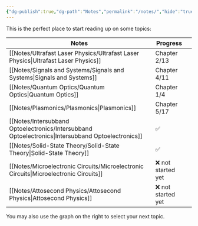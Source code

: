 ```yaml
---
{"dg-publish":true,"dg-path":"Notes","permalink":"/notes/","hide":"true","dgShowLocalGraph":true,"updated":"2025-01-28T17:34:53.000+01:00"}
---
```


This is the perfect place to start reading up on some topics:

| Notes                                                                | Progress          |     |
| -------------------------------------------------------------------- | ----------------- | --- |
| [[Notes/Ultrafast Laser Physics/Ultrafast Laser Physics\|Ultrafast Laser Physics]]           | Chapter 2/13      |     |
| [[Notes/Signals and Systems/Signals and Systems\|Signals and Systems]]                   | Chapter 4/11      |     |
| [[Notes/Quantum Optics/Quantum Optics\|Quantum Optics]]                             | Chapter 1/4       |     |
| [[Notes/Plasmonics/Plasmonics\|Plasmonics]]                                     | Chapter 5/17      |     |
| [[Notes/Intersubband Optoelectronics/Intersubband Optoelectronics\|Intersubband Optoelectronics]] | ✅                 |     |
| [[Notes/Solid-State Theory/Solid-State Theory\|Solid-State Theory]]                     | ✅                 |     |
| [[Notes/Microelectronic Circuits/Microelectronic Circuits\|Microelectronic Circuits]]         | ❌ not started yet |     |
| [[Notes/Attosecond Physics/Attosecond Physics\|Attosecond Physics]]                     | ❌ not started yet |     |

You may also use the graph on the right to select your next topic.